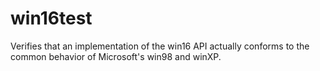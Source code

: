 # win16test
Verifies that an implementation of the win16 API
actually conforms to the common behavior of Microsoft's
win98 and winXP.
